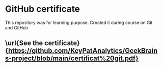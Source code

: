 # GitHub certificate

This repository was for learning purpose. Created it during course on Git and GitHub
## \url{See the certificate}{https://github.com/KeyPatAnalytics/GeekBrains-project/blob/main/certificat%20git.pdf}
